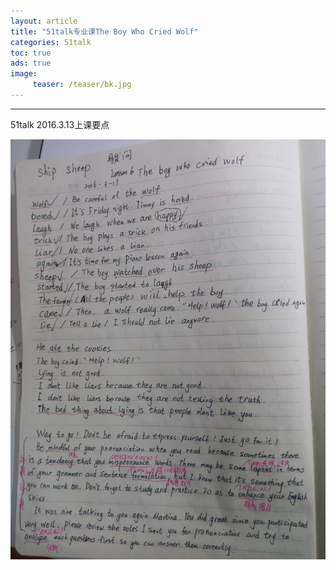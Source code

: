 ```yaml
---
layout: article
title: "51talk专业课The Boy Who Cried Wolf"
categories: 51talk
toc: true
ads: true
image:
     teaser: /teaser/bk.jpg
---
```


---

51talk   2016.3.13上课要点

![ss](https://github.com/storage201602/storage201602/blob/master/chenyifan2016/_posts/51talk/2016-03-15-143451talk.md/0314_74.jpg?raw=true)